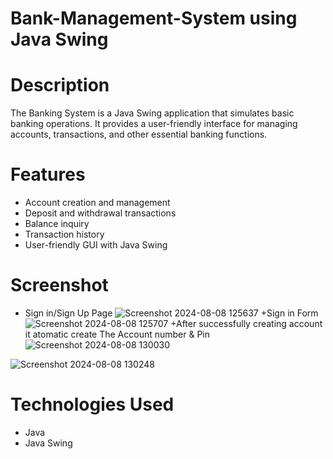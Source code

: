 # Bank-Management-System using Java Swing 
# Description
The Banking System is a Java Swing application that simulates basic banking operations.
It provides a user-friendly interface for managing accounts, transactions, and other essential banking functions.
# Features
+ Account creation and management
+ Deposit and withdrawal transactions
+ Balance inquiry
+ Transaction history
+ User-friendly GUI with Java Swing

# Screenshot
+ Sign in/Sign Up Page
![Screenshot 2024-08-08 125637](https://github.com/user-attachments/assets/469545ca-7864-42b0-99cf-9289f62acf07)
+Sign in Form
![Screenshot 2024-08-08 125707](https://github.com/user-attachments/assets/a3394423-8ef4-4322-ae1e-3f3ac8f10855)
+After successfully creating account it atomatic create The Account number & Pin
![Screenshot 2024-08-08 130030](https://github.com/user-attachments/assets/1dc252d6-dd17-4abf-9eba-c834426aa94e)

![Screenshot 2024-08-08 130248](https://github.com/user-attachments/assets/46364b56-17cc-41c4-b52e-34849e905b82)

# Technologies Used
+ Java
+ Java Swing
